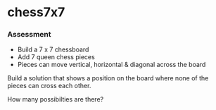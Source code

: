 # chess7x7

### Assessment

 - Build a 7 x 7 chessboard
 - Add 7 queen chess pieces
 - Pieces can move vertical, horizontal & diagonal across the board

 Build a solution that shows a position on the board where none of the pieces can cross each other.

 How many possibilties are there?